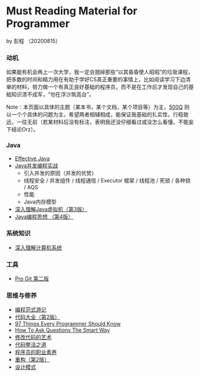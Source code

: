 # Must Reading Material for Programmer

by 彭程 （20200815）

### 动机

如果能有机会再上一次大学，我一定会翘掉那些“以其昏昏使人昭昭”的垃圾课程，把多数的时间和精力用在有助于学好CS真正重要的事情上，比如阅读学习下边清单的材料，努力做一个有真正良好基础的程序员，而不是在工作后才发现自己的基础知识溃不成军，“勿在浮沙筑高台”。

Note：本页面以具体的主题（某本书，某个文档，某个项目等）为主，[500Q](https://github.com/KrisCheng/500-interview-question-for-programmers) 则以一个个具体的问题为主，希望两者相辅相成，能保证我基础的扎实性，行稳致远，一往无前（若某材料后没有标注，表明我还没仔细看过或没怎么看懂，不能妄下结论Orz）。

### Java

* [Effective Java](https://book.douban.com/subject/27047716/)
* [Java并发编程实战](https://book.douban.com/subject/10484692/)
  * 引入并发的原因（并发的优势）
  * 线程安全 / 并发组件 / 线程通信 / Executor 框架 / 线程池 / 死锁 / 各种锁 / AQS
  * 性能
  * Java内存模型
* [深入理解Java虚拟机（第3版）](https://book.douban.com/subject/34907497/) 
* [Java编程思想 （第4版）](https://book.douban.com/subject/2130190/) 

### 系统知识

* [深入理解计算机系统](https://book.douban.com/subject/26912767/) 

### 工具

* [Pro Git 第二版](https://git-scm.com/book/zh/v2) 

### 思维与修养

* [编程范式游记](https://time.geekbang.org/column/article/301) 
* [代码大全（第2版）](https://book.douban.com/subject/1477390/)
* [97 Things Every Programmer Should Know](https://97-things-every-x-should-know.gitbooks.io/97-things-every-programmer-should-know/content/en/index.html)
* [How To Ask Questions The Smart Way](http://www.catb.org/~esr/faqs/smart-questions.html)
* [修改代码的艺术](https://book.douban.com/subject/2248759/)
* [代码整洁之道](https://book.douban.com/subject/4199741/)
* [程序员的职业素养](https://book.douban.com/subject/11614538/)
* [重构（第2版）](https://book.douban.com/subject/30468597/)
* [设计模式](https://book.douban.com/subject/1052241/) 



